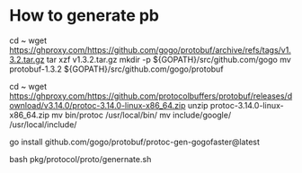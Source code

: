 # How to generate pb

cd ~
wget https://ghproxy.com/https://github.com/gogo/protobuf/archive/refs/tags/v1.3.2.tar.gz
tar xzf v1.3.2.tar.gz
mkdir -p ${GOPATH}/src/github.com/gogo
mv protobuf-1.3.2 ${GOPATH}/src/github.com/gogo/protobuf

cd ~
wget https://ghproxy.com/https://github.com/protocolbuffers/protobuf/releases/download/v3.14.0/protoc-3.14.0-linux-x86_64.zip
unzip protoc-3.14.0-linux-x86_64.zip
mv bin/protoc /usr/local/bin/
mv include/google/ /usr/local/include/

go install github.com/gogo/protobuf/protoc-gen-gogofaster@latest

bash pkg/protocol/proto/genernate.sh
